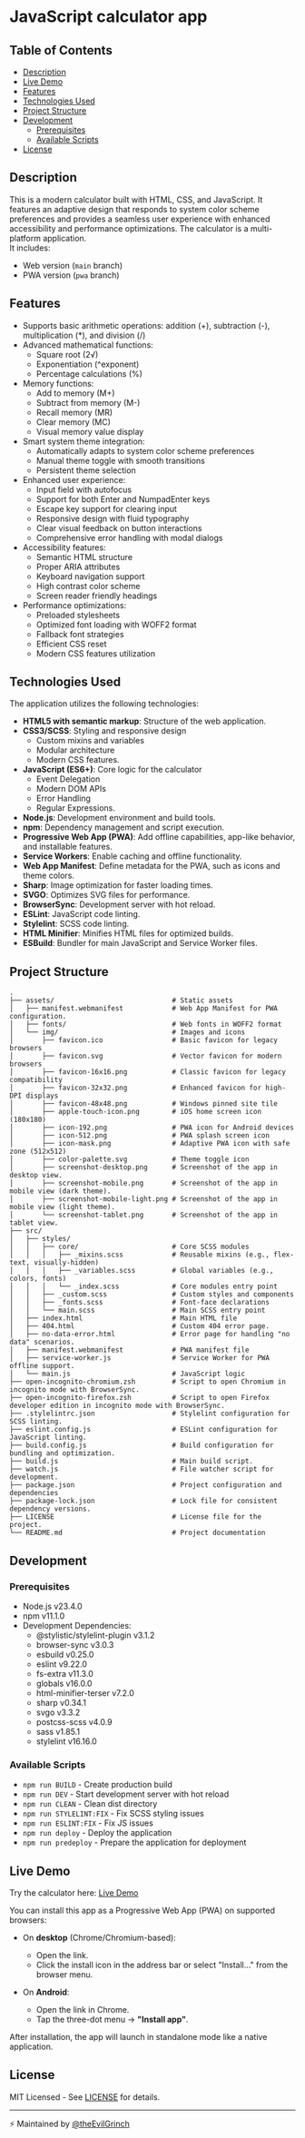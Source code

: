 # JavaScript calculator app 

## Table of Contents

- [Description](#description)
- [Live Demo](#live-demo)
- [Features](#features)
- [Technologies Used](#technologies-used)
- [Project Structure](#project-structure)
- [Development](#development)
  - [Prerequisites](#prerequisites)
  - [Available Scripts](#available-scripts)
- [License](#license)

## Description
This is a modern calculator built with HTML, CSS, and JavaScript. It features an adaptive design that responds to system color scheme preferences and provides a seamless user experience with enhanced accessibility and performance optimizations. The calculator is a multi-platform application. <br>
It includes:  
- Web version (`main` branch)  
- PWA version (`pwa` branch)  

[//]: # (- Electron desktop app &#40;`electron` branch&#41;.)

## Features
- Supports basic arithmetic operations: addition (+), subtraction (-), multiplication (*), and division (/)
- Advanced mathematical functions:
  - Square root (2√)
  - Exponentiation (^exponent)
  - Percentage calculations (%)
- Memory functions:
  - Add to memory (M+)
  - Subtract from memory (M-)
  - Recall memory (MR)
  - Clear memory (MC)
  - Visual memory value display
- Smart system theme integration:
  - Automatically adapts to system color scheme preferences
  - Manual theme toggle with smooth transitions
  - Persistent theme selection
- Enhanced user experience:
  - Input field with autofocus
  - Support for both Enter and NumpadEnter keys
  - Escape key support for clearing input
  - Responsive design with fluid typography
  - Clear visual feedback on button interactions
  - Comprehensive error handling with modal dialogs
- Accessibility features:
  - Semantic HTML structure
  - Proper ARIA attributes
  - Keyboard navigation support
  - High contrast color scheme
  - Screen reader friendly headings
- Performance optimizations:
  - Preloaded stylesheets
  - Optimized font loading with WOFF2 format
  - Fallback font strategies
  - Efficient CSS reset
  - Modern CSS features utilization

## Technologies Used

The application utilizes the following technologies:

- **HTML5 with semantic markup**: Structure of the web application.
- **CSS3/SCSS**: Styling and responsive design
  - Custom mixins and variables
  - Modular architecture
  - Modern CSS features.
- **JavaScript (ES6+)**: Core logic for the calculator
  - Event Delegation
  - Modern DOM APIs
  - Error Handling
  - Regular Expressions.
- **Node.js**: Development environment and build tools.
- **npm**: Dependency management and script execution.
- **Progressive Web App (PWA)**: Add offline capabilities, app-like behavior, and installable features.
- **Service Workers**: Enable caching and offline functionality.
- **Web App Manifest**: Define metadata for the PWA, such as icons and theme colors.
- **Sharp**: Image optimization for faster loading times.
- **SVGO**: Optimizes SVG files for performance.
- **BrowserSync**: Development server with hot reload.
- **ESLint**: JavaScript code linting.
- **Stylelint**: SCSS code linting.
- **HTML Minifier**: Minifies HTML files for optimized builds.
- **ESBuild**: Bundler for main JavaScript and Service Worker files.

## Project Structure
```
.
├── assets/                             # Static assets
│   ├── manifest.webmanifest            # Web App Manifest for PWA configuration.
│   ├── fonts/                          # Web fonts in WOFF2 format
│   └── img/                            # Images and icons
│       ├── favicon.ico                 # Basic favicon for legacy browsers
│       ├── favicon.svg                 # Vector favicon for modern browsers
│       ├── favicon-16x16.png           # Classic favicon for legacy compatibility
│       ├── favicon-32x32.png           # Enhanced favicon for high-DPI displays
│       ├── favicon-48x48.png           # Windows pinned site tile
│       ├── apple-touch-icon.png        # iOS home screen icon (180x180)
│       ├── icon-192.png                # PWA icon for Android devices
│       ├── icon-512.png                # PWA splash screen icon
│       ├── icon-mask.png               # Adaptive PWA icon with safe zone (512x512)
│       ├── color-palette.svg           # Theme toggle icon
│       ├── screenshot-desktop.png      # Screenshot of the app in desktop view.
│       ├── screenshot-mobile.png       # Screenshot of the app in mobile view (dark theme).
│       ├── screenshot-mobile-light.png # Screenshot of the app in mobile view (light theme).
│       └── screenshot-tablet.png       # Screenshot of the app in tablet view.
├── src/                   
│   ├── styles/            
│   │   ├── core/                       # Core SCSS modules
│   │   │   ├── _mixins.scss            # Reusable mixins (e.g., flex-text, visually-hidden)
│   │   │   ├── _variables.scss         # Global variables (e.g., colors, fonts)
│   │   │   └── _index.scss             # Core modules entry point
│   │   ├── _custom.scss                # Custom styles and components
│   │   ├── _fonts.scss                 # Font-face declarations
│   │   └── main.scss                   # Main SCSS entry point
│   ├── index.html                      # Main HTML file
│   ├── 404.html                        # Custom 404 error page.
│   ├── no-data-error.html              # Error page for handling "no data" scenarios.
│   ├── manifest.webmanifest            # PWA manifest file
│   ├── service-worker.js               # Service Worker for PWA offline support.
│   └── main.js                         # JavaScript logic
├── open-incognito-chromium.zsh         # Script to open Chromium in incognito mode with BrowserSync.
├── open-incognito-firefox.zsh          # Script to open Firefox developer edition in incognito mode with BrowserSync.
├── .stylelintrc.json                   # Stylelint configuration for SCSS linting.
├── eslint.config.js                    # ESLint configuration for JavaScript linting.
├── build.config.js                     # Build configuration for bundling and optimization.
├── build.js                            # Main build script.
├── watch.js                            # File watcher script for development.
├── package.json                        # Project configuration and dependencies
├── package-lock.json                   # Lock file for consistent dependency versions.
├── LICENSE                             # License file for the project.
└── README.md                           # Project documentation
```

## Development

### Prerequisites

- Node.js v23.4.0
- npm v11.1.0
- Development Dependencies:
  - @stylistic/stylelint-plugin v3.1.2
  - browser-sync v3.0.3
  - esbuild v0.25.0
  - eslint v9.22.0
  - fs-extra v11.3.0
  - globals v16.0.0
  - html-minifier-terser v7.2.0
  - sharp v0.34.1
  - svgo v3.3.2
  - postcss-scss v4.0.9
  - sass v1.85.1
  - stylelint v16.16.0

### Available Scripts
- `npm run BUILD` - Create production build
- `npm run DEV` - Start development server with hot reload
- `npm run CLEAN` - Clean dist directory
- `npm run STYLELINT:FIX` - Fix SCSS styling issues
- `npm run ESLINT:FIX` - Fix JS issues
- `npm run deploy` - Deploy the application
- `npm run predeploy` - Prepare the application for deployment

## Live Demo
Try the calculator here: [Live Demo](https://theevilgrinch.github.io/calculator-web-pwa-electron/)

You can install this app as a Progressive Web App (PWA) on supported browsers:

- On **desktop** (Chrome/Chromium-based):
  - Open the link.
  - Click the install icon in the address bar or select "Install..." from the browser menu.

- On **Android**:
  - Open the link in Chrome.
  - Tap the three-dot menu → **"Install app"**.

After installation, the app will launch in standalone mode like a native application.

## License

MIT Licensed - See [LICENSE](LICENSE) for details.

---

⚡ Maintained by [@theEvilGrinch](https://github.com/theEvilGrinch)